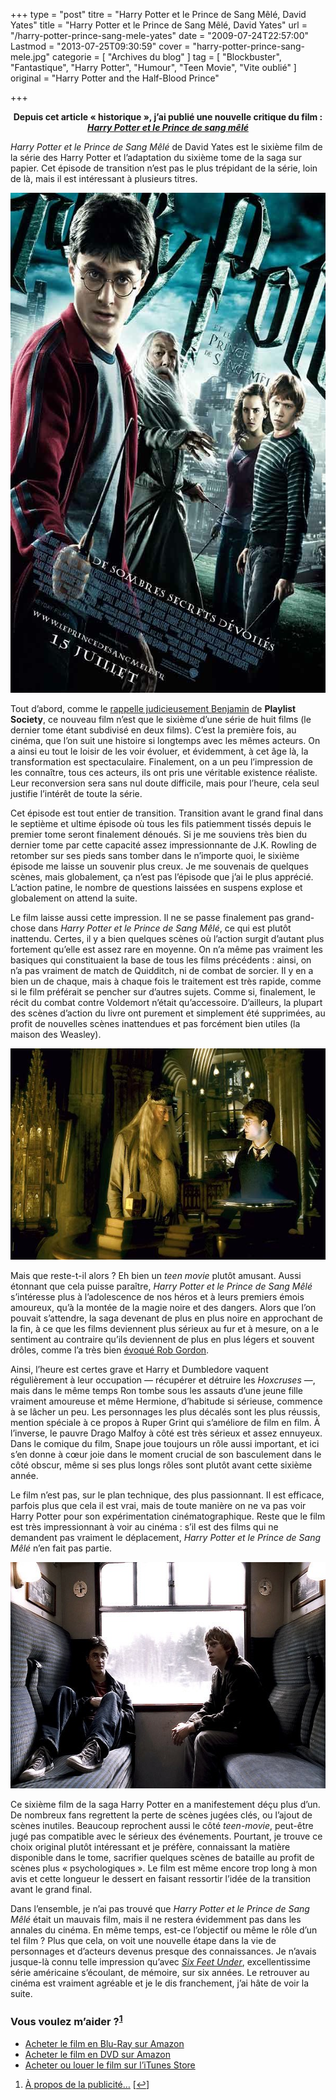+++
type = "post"
titre = "Harry Potter et le Prince de Sang Mêlé, David Yates"
title = "Harry Potter et le Prince de Sang Mêlé, David Yates"
url = "/harry-potter-prince-sang-mele-yates"
date = "2009-07-24T22:57:00"
Lastmod = "2013-07-25T09:30:59"
cover = "harry-potter-prince-sang-mele.jpg"
categorie = [ "Archives du blog" ]
tag = [ "Blockbuster", "Fantastique", "Harry Potter", "Humour", "Teen Movie", "Vite oublié" ]
original = "Harry Potter and the Half-Blood Prince"

+++

<p style="text-align: center;"><strong>Depuis cet article &laquo;&nbsp;historique&nbsp;&raquo;, j&rsquo;ai publié une nouvelle critique du film : <a href="http://voiretmanger.fr/harry-potter-et-le-prince-de-sang-mele-yates/" title="Harry Potter et le Prince de sang mêlé, David Yates"><em>Harry Potter et le Prince de sang mêlé</em></a></strong></p>
<p><em>Harry Potter et le Prince de Sang Mêlé</em> de David Yates est le sixième film de la série des Harry Potter et l&rsquo;adaptation du sixième tome de la saga sur papier. Cet épisode de transition n&rsquo;est pas le plus trépidant de la série, loin de là, mais il est intéressant à plusieurs titres.</p>
<div style="text-align: center;"><a href="http://www.allocine.fr/film/fichefilm_gen_cfilm=116305.html"><img src="harry-potter-6.jpg" alt="harry-potter-6.jpg" width="600" height="800" border="0" /></a></div>
<p>Tout d&rsquo;abord, comme le <a href="http://www.playlistsociety.fr/2009/07/harry-potter-et-le-prince-de-sang-mele.html">rappelle judicieusement Benjamin</a> de <strong>Playlist Society</strong>, ce nouveau film n&rsquo;est que le sixième d&rsquo;une série de huit films (le dernier tome étant subdivisé en deux films). C&rsquo;est la première fois, au cinéma, que l&rsquo;on suit une histoire si longtemps avec les mêmes acteurs. On a ainsi eu tout le loisir de les voir évoluer, et évidemment, à cet âge là, la transformation est spectaculaire. Finalement, on a un peu l&rsquo;impression de les connaître, tous ces acteurs, ils ont pris une véritable existence réaliste. Leur reconversion sera sans nul doute difficile, mais pour l&rsquo;heure, cela seul justifie l&rsquo;intérêt de toute la série.</p>
<p>Cet épisode est tout entier de transition. Transition avant le grand final dans le septième et ultime épisode où tous les fils patiemment tissés depuis le premier tome seront finalement dénoués. Si je me souviens très bien du dernier tome par cette capacité assez impressionnante de J.K. Rowling de retomber sur ses pieds sans tomber dans le n&rsquo;importe quoi, le sixième épisode me laisse un souvenir plus creux. Je me souvenais de quelques scènes, mais globalement, ça n&rsquo;est pas l&rsquo;épisode que j&rsquo;ai le plus apprécié. L&rsquo;action patine, le nombre de questions laissées en suspens explose et globalement on attend la suite.</p>
<p>Le film laisse aussi cette impression. Il ne se passe finalement pas grand-chose dans <em>Harry Potter et le Prince de Sang Mêlé</em>, ce qui est plutôt inattendu. Certes, il y a bien quelques scènes où l&rsquo;action surgit d&rsquo;autant plus fortement qu&rsquo;elle est assez rare en moyenne. On n&rsquo;a même pas vraiment les basiques qui constituaient la base de tous les films précédents : ainsi, on n&rsquo;a pas vraiment de match de Quidditch, ni de combat de sorcier. Il y en a bien un de chaque, mais à chaque fois le traitement est très rapide, comme si le film préférait se pencher sur d&rsquo;autres sujets. Comme si, finalement, le récit du combat contre Voldemort n&rsquo;était qu&rsquo;accessoire. D&rsquo;ailleurs, la plupart des scènes d&rsquo;action du livre ont purement et simplement été supprimées, au profit de nouvelles scènes inattendues et pas forcément bien utiles (la maison des Weasley).</p>
<div style="text-align: center;"><img src="harry-potter-dumbledore.jpg" alt="harry-potter-dumbledore.jpg" width="600" height="338" border="0" /></div>
<p>Mais que reste-t-il alors ? Eh bien un <em>teen movie</em> plutôt amusant. Aussi étonnant que cela puisse paraître, <em>Harry Potter et le Prince de Sang Mêlé</em> s&rsquo;intéresse plus à l&rsquo;adolescence de nos héros et à leurs premiers émois amoureux, qu&rsquo;à la montée de la magie noire et des dangers. Alors que l&rsquo;on pouvait s&rsquo;attendre, la saga devenant de plus en plus noire en approchant de la fin, à ce que les films deviennent plus sérieux au fur et à mesure, on a le sentiment au contraire qu&rsquo;ils deviennent de plus en plus légers et souvent drôles, comme l&rsquo;a très bien <a href="http://www.toujoursraison.com/2009/07/harry-potter-et-le-prince-de-sang-mele.html">évoqué Rob Gordon</a>.</p>
<p>Ainsi, l&rsquo;heure est certes grave et Harry et Dumbledore vaquent régulièrement à leur occupation — récupérer et détruire les <em>Hoxcruses</em> —, mais dans le même temps Ron tombe sous les assauts d&rsquo;une jeune fille vraiment amoureuse et même Hermione, d&rsquo;habitude si sérieuse, commence à se lâcher un peu. Les personnages les plus décalés sont les plus réussis, mention spéciale à ce propos à Ruper Grint qui s&rsquo;améliore de film en film. À l&rsquo;inverse, le pauvre Drago Malfoy à côté est très sérieux et assez ennuyeux. Dans le comique du film, Snape joue toujours un rôle aussi important, et ici s&rsquo;en donne à cœur joie dans le moment crucial de son basculement dans le côté obscur, même si ses plus longs rôles sont plutôt avant cette sixième année.</p>
<p>Le film n&rsquo;est pas, sur le plan technique, des plus passionnant. Il est efficace, parfois plus que cela il est vrai, mais de toute manière on ne va pas voir Harry Potter pour son expérimentation cinématographique. Reste que le film est très impressionnant à voir au cinéma : s&rsquo;il est des films qui ne demandent pas vraiment le déplacement, <em>Harry Potter et le Prince de Sang Mêlé</em> n&rsquo;en fait pas partie.</p>
<div style="text-align: center;"><img src="harry-potter-ron.jpg" alt="harry-potter-ron.jpg" width="600" height="362" border="0" /></div>
<p>Ce sixième film de la saga Harry Potter en a manifestement déçu plus d&rsquo;un. De nombreux fans regrettent la perte de scènes jugées clés, ou l&rsquo;ajout de scènes inutiles. Beaucoup reprochent aussi le côté <em>teen-movie</em>, peut-être jugé pas compatible avec le sérieux des événements. Pourtant, je trouve ce choix original plutôt intéressant et je préfère, connaissant la matière disponible dans le tome, sacrifier quelques scènes de bataille au profit de scènes plus &laquo;&nbsp;psychologiques&nbsp;&raquo;. Le film est même encore trop long à mon avis et cette longueur le dessert en faisant ressortir l&rsquo;idée de la transition avant le grand final.</p>
<p>Dans l&rsquo;ensemble, je n&rsquo;ai pas trouvé que <em>Harry Potter et le Prince de Sang Mêlé</em> était un mauvais film, mais il ne restera évidemment pas dans les annales du cinéma. En même temps, est-ce l&rsquo;objectif ou même le rôle d&rsquo;un tel film ? Plus que cela, on voit une nouvelle étape dans la vie de personnages et d&rsquo;acteurs devenus presque des connaissances. Je n&rsquo;avais jusque-là connu telle impression qu&rsquo;avec <a href="http://voiretmanger.fr/2012/08/01/six-feet-under-ball-hbo/" title="Six Feet Under, Alan Ball (HBO)"><em>Six Feet Under</em></a>, excellentissime série américaine s&rsquo;écoulant, de mémoire, sur six années. Le retrouver au cinéma est vraiment agréable et je le dis franchement, j&rsquo;ai hâte de voir la suite.</p>
<div class="amazon">
<h3>Vous voulez m&rsquo;aider ?<sup><a href="#footnote_0_1670" id="identifier_0_1670" class="footnote-link footnote-identifier-link" title="&Agrave; propos de la publicit&eacute;&hellip;">1</a></sup></h3>
<ul>
<li><a href="http://www.amazon.fr/gp/product/B002QBWSS8/ref=as_li_ss_tl?ie=UTF8&#038;tag=leblogdenic07-21&#038;linkCode=as2&#038;camp=1642&#038;creative=19458&#038;creativeASIN=B002QBWSS8">Acheter le film en Blu-Ray sur Amazon</a></li>
<li><a href="http://www.amazon.fr/gp/product/B002SKMGB6/ref=as_li_ss_tl?ie=UTF8&#038;tag=leblogdenic07-21&#038;linkCode=as2&#038;camp=1642&#038;creative=19458&#038;creativeASIN=B002SKMGB6">Acheter le film en DVD sur Amazon</a></li>
<li><a href="https://itunes.apple.com/fr/movie/harry-potter-et-le-prince/id365283033">Acheter ou louer le film sur l&rsquo;iTunes Store</a></li>
</ul>
</div>
<ol class="footnotes"><li id="footnote_0_1670" class="footnote"><a href="http://voiretmanger.fr/soutien/">À propos de la publicité…</a> [<a href="#identifier_0_1670" class="footnote-link footnote-back-link">&#8617;</a>]</li></ol>
